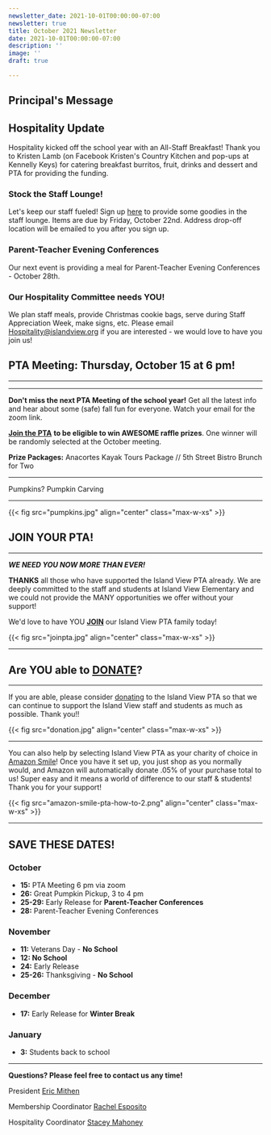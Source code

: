 ```yaml
---
newsletter_date: 2021-10-01T00:00:00-07:00
newsletter: true
title: October 2021 Newsletter
date: 2021-10-01T00:00:00-07:00
description: ''
image: ''
draft: true

---
```

## Principal's Message

## Hospitality Update

Hospitality kicked off the school year with an All-Staff Breakfast! Thank you to Kristen Lamb (on Facebook Kristen's Country Kitchen and pop-ups at Kennelly Keys) for catering breakfast burritos, fruit, drinks and dessert and PTA for providing the funding. 

### Stock the Staff Lounge! 

Let's keep our staff fueled! Sign up [here](https://www.signupgenius.com/go/10C0D44AEAD2DA3F58-stock) to provide some goodies in the staff lounge. Items are due by Friday, October 22nd. Address drop-off location will be emailed to you after you sign up.

### Parent-Teacher Evening Conferences

Our next event is providing a meal for Parent-Teacher Evening Conferences - October 28th.

### Our Hospitality Committee needs YOU! 

We plan staff meals, provide Christmas cookie bags, serve during Staff Appreciation Week, make signs, etc. Please email [Hospitality@islandview.org](mailto:Hospitality@islandview.org) if you are interested - we would love to have you join us!

## PTA Meeting: Thursday, October 15 at 6 pm!

***

***

**Don't miss the next PTA Meeting of the school year!** Get all the latest info and hear about some (safe) fall fun for everyone.  Watch your email for the zoom link.

[**Join the PTA**](https://www.islandviewpta.org/membership) **to be eligible to win AWESOME raffle prizes**. One winner will be randomly selected at the October meeting.

**Prize Packages:** Anacortes Kayak Tours Package // 5th Street Bistro Brunch for Two

***

Pumpkins? Pumpkin Carving

***

{{< fig src="pumpkins.jpg" align="center" class="max-w-xs" >}}

## JOIN YOUR PTA!

***

**_WE NEED YOU NOW MORE THAN EVER!_**

**THANKS** all those who have supported the Island View PTA already. We are deeply committed to the staff and students at Island View Elementary and we could not provide the MANY opportunities we offer without your support!

We'd love to have YOU [**JOIN**](https://www.islandviewpta.org/membership) our Island View PTA family today!

{{< fig src="joinpta.jpg" align="center" class="max-w-xs" >}}

***

## Are YOU able to [**DONATE**](https://www.islandviewpta.org/donate)?

***

If you are able, please consider [donating](https://www.islandviewpta.org/donate) to the Island View PTA so that we can continue to support the Island View staff and students as much as possible. Thank you!!

{{< fig src="donation.jpg" align="center" class="max-w-xs" >}}

***

You can also help by selecting Island View PTA as your charity of choice in [Amazon Smile](https://smile.amazon.com "Amazon Smile")! Once you have it set up, you just shop as you normally would, and Amazon will automatically donate .05% of your purchase total to us! Super easy and it means a world of difference to our staff & students! Thank you for your support!

{{< fig src="amazon-smile-pta-how-to-2.png" align="center" class="max-w-xs" >}}

***

## SAVE THESE DATES!

### October

* **15:**  PTA Meeting 6 pm via zoom
* **26:**  Great Pumpkin Pickup, 3 to 4 pm
* **25-29:**  Early Release for **Parent-Teacher Conferences**
* **28:** Parent-Teacher Evening Conferences

### November

* **11:**  Veterans Day - **No School**
* **12: No School**
* **24:**  Early Release
* **25-26:**  Thanksgiving - **No School**

### December

* **17:**  Early Release for **Winter Break**

### January

* **3:**  Students back to school

***

**Questions? Please feel free to contact us any time!**

President [Eric Mithen](president@islandviewpta.org)

Membership Coordinator [Rachel Esposito](membership@islandviewpta.org)

Hospitality Coordinator [Stacey Mahoney](stacey.a.mahoney@gmail.com)